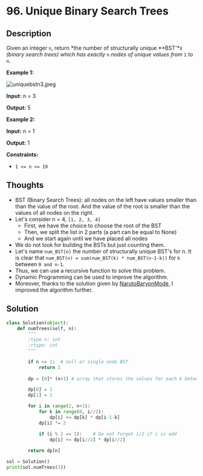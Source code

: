 # 96. Unique Binary Search Trees

## Description

Given an integer `n`, return *the number of structurally unique **BST'**s (binary search trees) which has exactly* `n` *nodes of unique values from* `1` *to* `n`.

**Example 1:**

![uniquebstn3.jpeg](https://assets.leetcode.com/uploads/2021/01/18/uniquebstn3.jpg)

**Input:** n = 3

**Output:** 5

**Example 2:**

**Input:** n = 1

**Output:** 1

**Constraints:**

- `1 <= n <= 19`

## Thoughts

- BST (Binary Search Trees): all nodes on the left have values smaller than than the value of the root. And the value of the root is smaller than the values of all nodes on the right.
- Let's consider n = 4, `[1, 2, 3, 4]`
   - First, we have the choice to choose the root of the BST
   - Then, we split the list in 2 parts (a part can be equal to None)
   - And we start again until we have placed all nodes
- We do not look for building the BSTs but just counting them.
- Let's name `num_BST(n)` the number of structurally unique BST's for n. It is clear that `num_BST(n) = sum(num_BST(k) * num_BST(n-1-k))` for `k` between `0 and n-1`.
- Thus, we can use a recursive function to solve this problem.
- Dynamic Programming can be used to improve the algorithm.
- Moreover, thanks to the solution given by [NarutoBaryonMode](https://leetcode.com/NarutoBaryonMode), I improved the algorithm further.

## Solution

```python
class Solution(object):
    def numTrees(self, n):
        """
        :type n: int
        :rtype: int
        """

        if n <= 1:  # null or single node BST
            return 1
        
        dp = [0]* (n+1) # array that stores the values for each k between 0 and n (Dynamic Programming)

        dp[0] = 1
        dp[1] = 1

        for i in range(2, n+1):
            for k in range(0, i//2):
                dp[i] += dp[k] * dp[i-1-k]
            dp[i] *= 2

            if (i % 2 == 1):    # Do not forget i/2 if i is odd
                dp[i] += dp[i//2] * dp[i//2]
        
        return dp[n]

sol = Solution()
print(sol.numTrees(3))
```
